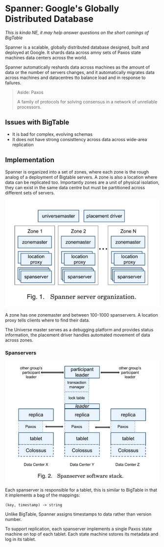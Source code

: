 # Spanner: Google's Globally Distributed Database

_This is kinda NE, it may help answer questions on the short comings of BigTable_

Spanner is a scalable, globally distributed database designed, built and deployed at Google. It shards data across amny sets of Paxos state machines data centers across the world.

Spanner automatically reshards data across machines as the amount of data or the number of servers changes, and it automatically migrates data across machines and datacentres tto balance load and in response to failures. 

> Aside: Paxos
> 
> A family of protocols for solving consensus in a network of unreliable processors.

## Issues with BigTable

* It is bad for complex, evolving schemas
* It does not have strong consisttency across data across wide-area replication

## Implementation

Spanner is organized into a set of zones, where each zone is the rough analog of a deployment of Bigtable servers. A zone is also a location where data can be replicated too. Importantly zones are a unit of physical isolation, they can exist in the same data centre but must be partitioned across different sets of servers.

![](assets/spanner.png)

A zone has one zonemaster and between 100-1000 spanservers. A location proxy tells clients where to find their data. 

The Universe master serves as a debugging platform and provides status information, the placement driver handles automated movement of data across zones. 

### Spanservers

![](assets/spanner2.png)

Each spanserver is responsible for a tablet, this is similar to BigTable in that it implements a bag of the mappings:

`(key, timestamp) -> string`

Unlike BigTable, Spanner assigns timestamps to data rather than version number. 

To support replication, each spanserver implements a single Paxos state machine on top of each tablet. Each state machine sstores its metadata and log in its tablet. 